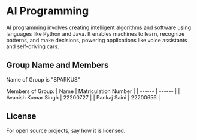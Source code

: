 # AI Programming 

AI programming involves creating intelligent algorithms and software using languages like Python and Java. It enables machines to learn, recognize patterns, and make decisions, powering applications like voice assistants and self-driving cars.


## Group Name and Members

Name of Group is "SPARKUS"

Members of Group:
| Name | Matriculation Number |
| ------ | ------ |
| Avanish Kumar Singh | 22200727 |
| Pankaj Saini | 22200656 |


## License
For open source projects, say how it is licensed.
